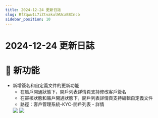 ```yaml
---
title: 2024-12-24 更新日誌
slug: RfZqww1L7iZtvakulWUcaB8Incb
sidebar_position: 10
---
```



# 2024-12-24 更新日誌

# 🎉 新功能

- 新增簽名和自定義文件的更新功能
    - 在賬戶開通狀態下，開戶列表詳情頁支持修改客戶簽名
    - 在審核狀態和賬戶開通狀態下，開戶列表詳情頁支持編輯自定義文件
    - 路徑：客戶管理系統-KYC-開戶列表 - 詳情
    <img src="/assets/TslUbn8SZoIp9nxAAG5ciAf3nwh.png" src-width="2410" src-height="400" align="center"/>
    <img src="/assets/PPUIb0Txaod59FxpVl6caal9nQh.png" src-width="2542" src-height="532" align="center"/>
    
